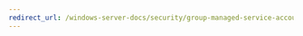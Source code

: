 ```yaml
---
redirect_url: /windows-server-docs/security/group-managed-service-accounts/security-options/network-security-allow-local-system-to-use-computer-identity-for-ntlm.md
---
```

